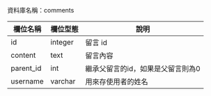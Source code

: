 資料庫名稱：comments

| 欄位名稱 | 欄位型態 | 說明 |
|----------|----------|------|
|  id      | integer  | 留言 id     |
| content  | text     | 留言內容  |
|parent_id | int      |繼承父留言的id，如果是父留言則為0
|username  |varchar   |用來存使用者的姓名
